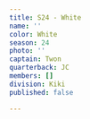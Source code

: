 ```yaml
---
title: S24 - White
name: ''
color: White
season: 24
photo: ''
captain: Twon
quarterback: JC
members: []
division: Kiki
published: false

---
```

